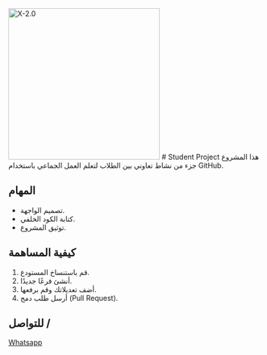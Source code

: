 <img alt="X-2.0" height="300" src="https://i.postimg.cc/Z5Gzr6CW/IMG-20241121-235607-918.jpg">
# Student Project
هذا المشروع جزء من نشاط تعاوني بين الطلاب لتعلم العمل الجماعي باستخدام GitHub.

## المهام
- تصميم الواجهة.
- كتابة الكود الخلفي.
- توثيق المشروع.

## كيفية المساهمة
1. قم باستنساخ المستودع.
2. أنشئ فرعًا جديدًا.
3. أضف تعديلاتك وقم برفعها.
4. أرسل طلب دمج (Pull Request).


## للتواصل /
<a href="https://wa.me/qr/55RLGRAK4NNCN1">Whatsapp</a>
